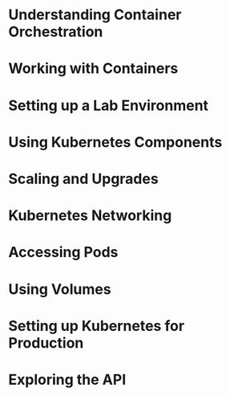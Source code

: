 # Understanding Container Orchestration
# Working with Containers
# Setting up a Lab Environment
# Using Kubernetes Components
# Scaling and Upgrades
# Kubernetes Networking
# Accessing Pods
# Using Volumes
# Setting up Kubernetes for Production
# Exploring the API

